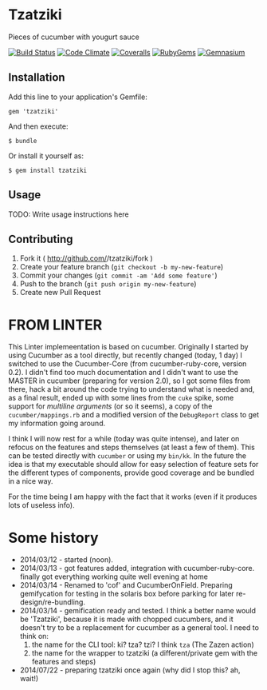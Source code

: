 # Tzatziki

Pieces of cucumber with yougurt sauce

[![Build Status](http://img.shields.io/travis/tnarik/tzatziki.svg)](https://travis-ci.org/tnarik/tzatziki)
[![Code Climate](http://img.shields.io/codeclimate/github/tnarik/tzatziki.svg)](https://codeclimate.com/github/tnarik/tzatziki)
[![Coveralls](http://img.shields.io/coveralls/tnarik/tzatziki.svg)](https://coveralls.io/r/tnarik/tzatziki)
[![RubyGems](http://img.shields.io/gem/v/tzatziki.svg)](http://rubygems.org/gems/tzatziki)
[![Gemnasium](http://img.shields.io/gemnasium/tnarik/tzatziki.svg)](https://gemnasium.com/tnarik/tzatziki)


## Installation

Add this line to your application's Gemfile:

    gem 'tzatziki'

And then execute:

    $ bundle

Or install it yourself as:

    $ gem install tzatziki

## Usage

TODO: Write usage instructions here

## Contributing

1. Fork it ( http://github.com/<my-github-username>/tzatziki/fork )
2. Create your feature branch (`git checkout -b my-new-feature`)
3. Commit your changes (`git commit -am 'Add some feature'`)
4. Push to the branch (`git push origin my-new-feature`)
5. Create new Pull Request


# FROM LINTER

This Linter implemeentation is based on cucumber. Originally I started by using Cucumber as a tool directly, but recently changed (today, 1 day) I switched to use the Cucumber-Core (from cucumber-ruby-core, version 0.2). I didn't find too much documentation and I didn't want to use the MASTER in cucumber (preparing for version 2.0), so I got some files from there, hack a bit around the code trying to understand what is needed and, as a final result, ended up with some lines from the ```cuke``` spike, some support for *multiline arguments* (or so it seems), a copy of the ```cucumber/mappings.rb``` and a modified version of the ```DebugReport``` class to get my information going around.

I think I will now rest for a while (today was quite intense), and later on refocus on the features and steps themselves (at least a few of them).
This can be tested directly with ```cucumber``` or using my ```bin/kk```. In the future the idea is that my executable should allow for easy selection of feature sets for the different types of components, provide good coverage and be bundled in a nice way.

For the time being I am happy with the fact that it works (even if it produces lots of useless info).

# Some history
* 2014/03/12 - started (noon).
* 2014/03/13 - got features added, integration with cucumber-ruby-core. finally got everything working quite well evening at home
* 2014/03/14 - Renamed to 'cof' and CucumberOnField. Preparing gemifycation for testing in the solaris box before parking for later re-design/re-bundling.
* 2014/03/14 - gemification ready and tested. I think a better name would be 'Tzatziki', because it is made with chopped cucumbers, and it doesn't try to be a replacement for cucumber as a general tool. I need to think on:
   1. the name for the CLI tool: ki? tza? tzi? I think ```tza``` (The Zazen action)
   2. the name for the wrapper to tzatziki (a different/private gem with the features and steps)
* 2014/07/22 - preparing tzatziki once again (why did I stop this? ah, wait!)

